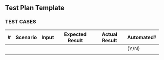 ## Test Plan Template

### TEST CASES

| #   | Scenario | Input | Expected Result | Actual Result | Automated? |
| --- | -------- | ----- | --------------- | ------------- | ---------- |
|     |          |       |                 |               | (Y/N)      |
|     |          |       |                 |               |            |
